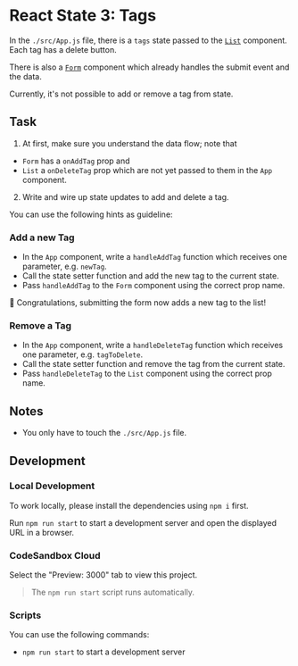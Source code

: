 # React State 3: Tags

In the `./src/App.js` file, there is a `tags` state passed to the [`List`](./src/components/List/index.js) component. Each tag has a delete button.

There is also a [`Form`](./src/components/Form/index.js) component which already handles the submit event and the data.

Currently, it's not possible to add or remove a tag from state.

## Task

1. At first, make sure you understand the data flow; note that

- `Form` has a `onAddTag` prop and
- `List` a `onDeleteTag` prop which are not yet passed to them in the `App` component.

2. Write and wire up state updates to add and delete a tag.

You can use the following hints as guideline:

### Add a new Tag

- In the `App` component, write a `handleAddTag` function which receives one parameter, e.g. `newTag`.
- Call the state setter function and add the new tag to the current state.
- Pass `handleAddTag` to the `Form` component using the correct prop name.

🎉 Congratulations, submitting the form now adds a new tag to the list!

### Remove a Tag

- In the `App` component, write a `handleDeleteTag` function which receives one parameter, e.g. `tagToDelete`.
- Call the state setter function and remove the tag from the current state.
- Pass `handleDeleteTag` to the `List` component using the correct prop name.

## Notes

- You only have to touch the `./src/App.js` file.

## Development

### Local Development

To work locally, please install the dependencies using `npm i` first.

Run `npm run start` to start a development server and open the displayed URL in a browser.

### CodeSandbox Cloud

Select the "Preview: 3000" tab to view this project.

> The `npm run start` script runs automatically.

### Scripts

You can use the following commands:

- `npm run start` to start a development server
